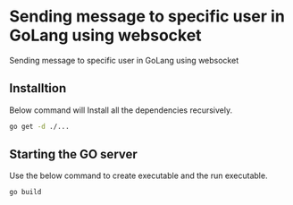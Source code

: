 # Sending message to specific user in GoLang using websocket

Sending message to specific user in GoLang using websocket

## Installtion

Below command will Install all the dependencies recursively. 

```bash
go get -d ./...
```

## Starting the GO server

Use the below command to create executable and the run executable.

```bash
go build
```


